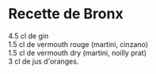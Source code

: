 # Recette de Bronx

4.5 cl de gin	 
1.5 cl de vermouth rouge (martini, cinzano)	 
1.5 cl de vermouth dry (martini, noilly prat)	 
3 cl de jus d'oranges.
